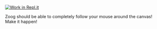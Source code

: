 [![Work in Repl.it](https://classroom.github.com/assets/work-in-replit-14baed9a392b3a25080506f3b7b6d57f295ec2978f6f33ec97e36a161684cbe9.svg)](https://classroom.github.com/online_ide?assignment_repo_id=3773343&assignment_repo_type=AssignmentRepo)
<p>Zoog should be able to completely follow your mouse around the canvas! Make it happen!</p>